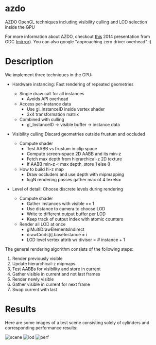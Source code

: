 # azdo
AZDO OpenGL techniques including visibility culling and LOD selection inside the GPU

For more information about AZDO, checkout [this](https://www.gdcvault.com/play/1020791) 2014 presentation from GDC ([mirror](https://archive.org/details/GDC2014Everitt)). You can also google "approaching zero driver overhead" :)

# Description

We implement three techniques in the GPU:

* Hardware instancing: Fast rendering of repeated geometries
  * Single draw call for all instances
    * Avoids API overhead
  * Access per-instance data
    * Use gl_InstanceID inside vertex shader
    * 3x4 transformation matrix
  * Combined with culling
    * gl_InstanceID -> visible buffer -> instance data

* Visibility culling Discard geometries outside frustum and occluded
  * Compute shader
    * Test AABB vs frustum in clip space
    * Compute screen-space 2D AABB and its min-z
    * Fetch max depth from hierarchical-z 2D texture
    * If AABB min-z < max depth, store 1 else 0
  * How to build hi-z map
    * Draw occluders and use depth with mipmapping
    * logN rendering passes gather max of 4 texels=

* Level of detail: Choose discrete levels during rendering
  * Compute shader
    * Gather instances with visible == 1
    * Use distance to camera to choose LOD
    * Write to different output buffer per LOD
    * Keep track of output index with atomic counters
  * Render all LOD at once
    * glMultiDrawElementsIndirect
    * drawCmds[i].baseInstance = i
    * LOD level vertex attrib w/ divisor = # instance + 1

The general rendering algorithm consists of the following steps:

1. Render previously visible
1. Update hierarchical-z mipmaps
1. Test AABBs for visibility and store in current
1. Gather visible in current and not last frames
1. Render newly visible
1. Gather visible in current for next frame
1. Swap current with last

# Results

Here are some images of a test scene consisting solely of cylinders and corresponding performance results:

![scene](https://github.com/potato3d/azdo/blob/main/imgs/fig1.png "scene")
![lod](https://github.com/potato3d/azdo/blob/main/imgs/fig2.png "lod")
![perf](https://github.com/potato3d/azdo/blob/main/imgs/fig3.png "perf")
